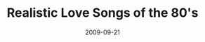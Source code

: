 ---
layout: media
category: media
title: "Realistic Love Songs of the 80's"
date: 2009-09-21
description: "Did we really mean all that stuff we sang about in those soaring power ballads of the 80's? If we get real about it, this is probably closer to what we REALLY meant to say."
video: "http://s3.amazonaws.com/crossroads-media/other-media/video/80sLoveSongs.mp4"
video-poster: "http://s3.amazonaws.com/crossroads-media/images/80sLoveSongs-still.jpg"
---